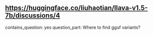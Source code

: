 ## https://huggingface.co/liuhaotian/llava-v1.5-7b/discussions/4

contains_question: yes
question_part: Where to find gguf variants?